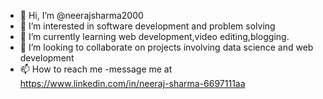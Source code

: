 - 👋 Hi, I’m @neerajsharma2000
- 👀 I’m interested in software development and problem solving
- 🌱 I’m currently learning web development,video editing,blogging.
- 💞️ I’m looking to collaborate on projects involving data science and web development
- 📫 How to reach me -message me at https://www.linkedin.com/in/neeraj-sharma-6697111aa
<!---
neerajsharma2000/neerajsharma2000 is a ✨ special ✨ repository because its `README.md` (this file) appears on your GitHub profile.
You can click the Preview link to take a look at your changes.
--->
